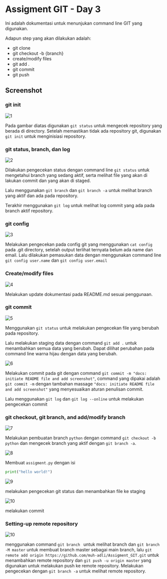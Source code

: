 # Assigment GIT - Day 3

Ini adalah dokumentasi untuk menunjukan command line GIT yang digunakan.

Adapun step yang akan dilakukan adalah:

- git clone
- git checkout -b {branch}
- create/modify files
- git add .
- git commit
- git push

## Screenshot

### git init

<img title="1" alt="1" src="./Screenshot/1. git_init.png">

Pada gambar diatas digunakan `git status` untuk mengecek repository yang berada di directory. Setelah memastikan tidak ada repository git, digunakan `git init` untuk menginisiasi repository.

### git status, branch, dan log

<img title="2" alt="2" src="./Screenshot/2. Pengecekan Status, Log, dan Branch git.png">

Dilakukan pengecekan status dengan command line `git status` untuk mengetahui branch yang sedang aktif, serta melihat file yang akan di lakukan commit dan yang akan di staged.

Lalu menggunakan `git branch` dan `git branch -a` untuk melihat branch yang aktif dan ada pada repository.

Terakhir menggunakan `git log` untuk melihat log commit yang ada pada branch aktif repository.

### git config

<img title="3" alt="3" src="./Screenshot/3. Pengecekan dan setting username dan email pada config git.png">

Melakukan pengecekan pada config git yang menggunakan `cat config` pada .git directory, setelah output terlihat ternyata belum ada name dan email. Lalu dilakukan pemasukan data dengan menggunakan command line `git config user.name` dan `git config user.email`

### Create/modify files

<img title="4" alt="4" src="./Screenshot/4. Melakukan perubahan file readme.png">

Melakukan update dokumentasi pada README.md sesuai penggunaan.

### git commit

<img title="5" alt="5" src="./Screenshot/5. Pengecekan file yang berubah.png">

Menggunakan `git status` untuk melakukan pengecekan file yang berubah pada repository.

Lalu melakukan staging data dengan command `git add .` untuk menambahkan semua data yang berubah. Dapat dilihat perubahan pada command line warna hijau dengan data yang berubah.

<img title="6" alt="6" src="./Screenshot/6. melakukan commit dan mengecek commit.png">

Melakukan commit pada git dengan command `git commit -m "docs: initiate README file and add screenshot"`, command yang dipakai adalah `git commit -m` dengan tambahan massage `"docs: initiate README file and add screenshot"` yang menyesuaikan aturan penulisan commit.

Lalu menggunakan `git log` dan `git log --online` untuk melakukan pengecekan commit

### git checkout, git branch, and add/modify branch

<img title="7" alt="7" src="./Screenshot/7. Melakukan pembuatan branch python.png">

Melakukan pembuatan branch `python` dengan command `git checkout -b python` dan mengecek branch yang aktif dengan `git branch -a`.

<img title="8" alt="8" src="./Screenshot/8. adding python file.png">

Membuat `assigment.py` dengan isi

```python
print("hello world!")
```

<img title="9" alt="9" src="./Screenshot/9. checking git status and add.png">

melakukan pengecekan git status dan menambahkan file ke staging

<img title="10" alt="10" src="./Screenshot/10. commit on diff branch.png">

melakukan commit

### Setting-up remote repository

<img title="10" alt="10" src="./Screenshot/11. connect to remote repo.png">

menggunakan command `git branch ` untuk melihat branch dan `git branch -M master` untuk membuat branch master sebagai main branch, lalu
`git remote add origin https://github.com/muh-adli/Assigment_GIT.git` untuk menambahkan remote repository dan `git push -u origin master` yang digunakan untuk melakukan push ke remote repository. Melakukan pengecekan dengan `git branch -a` untuk melihat remote repository.

